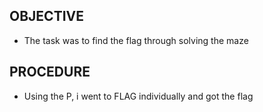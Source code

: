 ## OBJECTIVE

- The task was to find the flag through solving the maze

## PROCEDURE

- Using the P, i went to FLAG individually and got the flag
